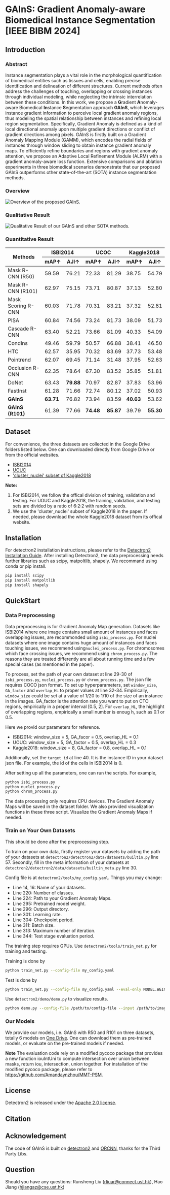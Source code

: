 # GAInS: Gradient Anomaly-aware Biomedical Instance Segmentation [IEEE BIBM 2024]

## Introduction

### Abstract
Instance segmentation plays a vital role in the morphological quantification of biomedical entities such as tissues and cells, enabling precise identification and delineation of different structures. Current methods often address the challenges of touching, overlapping or crossing instances through individual modeling, while neglecting the intrinsic interrelation between these conditions.
In this work, we propose a **G**radient **A**nomaly-aware Biomedical **In**stance **S**egmentation approach **GAInS**, which leverages instance gradient information to perceive local gradient anomaly regions, thus modeling the spatial relationship between instances and refining local region segmentation. Specifically, Gradient Anomaly is defined as a kind of local directional anomaly upon multiple gradient directions or conflict of gradient directions among pixels. GAInS is firstly built on a Gradient Anomaly Mapping Module (GAMM), which encodes the radial fields of instances through window sliding to obtain instance gradient anomaly maps. To efficiently refine boundaries and regions with gradient anomaly attention, we propose an Adaptive Local Refinement Module (ALRM) with a gradient anomaly-aware loss function.
Extensive comparisons and ablation experiments in three biomedical scenarios demonstrate that our proposed GAInS outperforms other state-of-the-art (SOTA) instance segmentation methods.
### Overview
![Overview of the proposed GAInS.](overview_fig.png)
### Qualitative Result
![Qualitative Result of our GAInS and other SOTA methods.](visualization.png)
### Quantitative Result
<table>
  <thead>
    <tr>
      <th rowspan="2">Methods</th>
      <th colspan="2">ISBI2014</th>
      <th colspan="2">UCOC</th>
      <th colspan="2">Kaggle2018</th>
    </tr>
    <tr>
      <th>mAP↑</th>
      <th>AJI↑</th>
      <th>mAP↑</th>
      <th>AJI↑</th>
      <th>mAP↑</th>
      <th>AJI↑</th>
    </tr>
  </thead>
  <tbody>
    <tr>
      <td>Mask R-CNN (R50)</td>
      <td>59.59</td>
      <td>76.21</td>
      <td>72.33</td>
      <td>81.29</td>
      <td>38.75</td>
      <td>54.79</td>
    </tr>
    <tr>
      <td>Mask R-CNN (R101)</td>
      <td>62.97</td>
      <td>75.15</td>
      <td>73.71</td>
      <td>80.87</td>
      <td>37.13</td>
      <td>52.80</td>
    </tr>
    <tr>
      <td>Mask Scoring R-CNN</td>
      <td>60.03</td>
      <td>71.78</td>
      <td>70.31</td>
      <td>83.21</td>
      <td>37.32</td>
      <td>52.81</td>
    </tr>
    <tr>
      <td>PISA</td>
      <td>60.84</td>
      <td>74.56</td>
      <td>73.24</td>
      <td>81.73</td>
      <td>38.09</td>
      <td>51.73</td>
    </tr>
    <tr>
      <td>Cascade R-CNN</td>
      <td>63.40</td>
      <td>52.21</td>
      <td>73.66</td>
      <td>81.09</td>
      <td>40.33</td>
      <td>54.09</td>
    </tr>
    <tr>
      <td>CondIns</td>
      <td>49.46</td>
      <td>59.79</td>
      <td>50.57</td>
      <td>66.88</td>
      <td>38.41</td>
      <td>46.50</td>
    </tr>
    <tr>
      <td>HTC</td>
      <td>62.57</td>
      <td>35.95</td>
      <td>70.32</td>
      <td>83.69</td>
      <td>37.73</td>
      <td>53.48</td>
    </tr>
    <tr>
      <td>Pointrend</td>
      <td>62.07</td>
      <td>69.45</td>
      <td>71.14</td>
      <td>31.48</td>
      <td>37.95</td>
      <td>52.63</td>
    </tr>
    <tr>
      <td>Occlusion R-CNN</td>
      <td>62.35</td>
      <td>78.64</td>
      <td>67.30</td>
      <td>83.52</td>
      <td>35.85</td>
      <td>51.81</td>
    </tr>
    <tr>
      <td>DoNet</td>
      <td>63.43</td>
      <td><strong>79.88</strong></td>
      <td>70.97</td>
      <td>82.87</td>
      <td>37.83</td>
      <td>53.96</td>
    </tr>
    <tr>
      <td>FastInst</td>
      <td>61.28</td>
      <td>71.66</td>
      <td>72.74</td>
      <td>80.12</td>
      <td>37.02</td>
      <td>50.93</td>
    </tr>
    <tr>
      <td><strong>GAInS</strong></td>
      <td><strong>63.71</strong></td>
      <td>76.82</td>
      <td>73.94</td>
      <td>83.59</td>
      <td><strong>40.63</strong></td>
      <td>53.62</td>
    </tr>
    <tr>
      <td><strong>GAInS (R101)</strong></td>
      <td>61.39</td>
      <td>77.66</td>
      <td><strong>74.48</strong></td>
      <td><strong>85.87</strong></td>
      <td>39.79</td>
      <td><strong>55.30</strong></td>
    </tr>
  </tbody>
</table>

## Dataset
For convenience, the three datasets are collected in the Google Drive folders listed below. One can downloaded directly from Google Drive or from the official websites. 
- [ISBI2014](https://drive.google.com/drive/folders/1a3_Gc4synvTUrP593L6C05II3_YK2CeP?usp=sharing)
- [UOUC](https://drive.google.com/drive/folders/192ippUdETwGp9Wrowt3oCGU_wAALN8_E?usp=sharing)
- ['cluster_nuclei' subset of Kaggle2018](https://drive.google.com/drive/folders/1o_VoeV7Ip_jLbRCeRkaMgPzTx_XnceOO?usp=sharing)

**Note:**  
1. For ISBI2014, we follow the offical division of training, validation and testing. For UOUC and Kaggle2018, the training, validation, and testing sets are divided by a ratio of 6:2:2 with random seeds. 
2. We use the 'cluster_nuclei' subset of Kaggle2018 in the paper. If needed, please download the whole Kaggle2018 dataset from its offical website.

## Installation
For detectron2 installation instructions, please refer to the [Detectron2 Installation Guide](detectron2/INSTALL.md). After installing Detectron2, the data preprocessing needs further libraries such as scipy, matpoltlib, shapely. We recommand using conda or pip install.
``` bash
pip install scipy
pip install matpoltlib
pip install shapely
``` 

## QuickStart
### Data Preprocessing
Data preprocessing is for Gradient Anomaly Map generation. Datasets like ISBI2014 where one image contains small amount of instances and faces overlapping issues, are recommonded using ```isbi_process.py```. For nuclei datasets where one image contains huge amount of instances and faces touching issues, we recommend using```nuclei_process.py```. For chromosomes which face crossing issues, we recommend using ```chrom_process.py```. The reasons they are treated differently are all about running time and a few special cases (as mentioned in the paper). 

To process, set the path of your own dataset at line 29-30 of ```isbi_process.py```, ```nuclei_process.py``` or ```chrom_process.py```. The json file requires COCO json format.
To set up hyperparameters, set ```window_size```, ```GA_factor``` and ```overlap_HL``` to proper values at line 32-34. Empirically, ```window_size``` could be set at a value of 1/20 to 1/10 of the size of an instance in the images. GA_factor is the attention rate you want to put on CTO regions, empirically in a proper interval [0.5, 2]. For ```overlap_HL```, the highlight of overlapping regions, empirically a small number is enoug h, such as 0.1 or 0.5. 

Here we provid our parameters for reference.
-  ISBI2014: window_size = 5, GA_facor = 0.5, overlap_HL = 0.1
-  UOUC: window_size = 5, GA_factor = 0.5, overlap_HL = 0.3
-  Kaggle2018: window_size = 8, GA_factor = 0.8, overlap_HL = 0.1

Additionally, set the ```target_id``` at line 40. It is the instance ID in your dataset json file. For example, the id of the cells in ISBI2014 is 0.

After setting up all the parameters, one can run the scripts. For example, 
``` bash
python isbi_process.py
python nuclei_process.py
python chrom_process.py
```
The data processing only requires CPU devices. The Gradient Anomaly Maps will be saved in the dataset folder. We also provided visualization functions in these three script. Visualize the Gradient Anomaly Maps if needed.

### Train on Your Own Datasets
This should be done after the preprocessing step. 

To train on your own data, firstly register your datasets by adding the path of your datasets at ```detectron2/detectron2/data/datasets/builtin.py``` line 57. Secondly, fill in the meta information of your datasets at ```detectron2/detectron2/data/datasets/builtin_meta.py``` line 30. 

Config file is at ```detectron2/tools/my_config.yaml```. Things you may change: 
- Line 14, 16: Name of your datasets.
- Line 220: Number of classes.
- Line 224: Path to your Gradient Anomaly Maps.
- Line 295: Pretrained model weight.
- Line 296: Output directory.
- Line 301: Learning rate.
- Line 304: Checkpoint period.
- Line 311: Batch size.
- Line 313: Maximum number of iteration.
- Line 344: Test stage evaluation period.

The training step requires GPUs. Use ```detectron2/tools/train_net.py``` for training and testing.

Training is done by
``` bash
python train_net.py --config-file my_config.yaml
```

Test is done by
``` bash
python train_net.py --config-file my_config.yaml --eval-only MODEL.WEIGHTS /path/to/checkpoint_file
```

Use ```detectron2/demo/demo.py``` to visualize results.
``` bash
python demo.py --config-file /path/to/config-file --input /path/to/image --opts MODEL.WEIGHTS /path/to/checkpoint_file
```

### Our Models
We provide our models, i.e. GAInS with R50 and R101 on three datasets, totally 6 models on [One Drive](https://hkustconnect-my.sharepoint.com/:f:/g/personal/rliuar_connect_ust_hk/EmUTQhTKlBlOt4fUy1Cs0fsBld607SLyXkf57JaZ5jBH7w?e=YDwcBA). One can download them as pre-trained models, or evaluate on the pre-trained models if needed.

**Note**
The evaluation code rely on a modified pycoco package that provides a new function iouIntUni to compute intersection over union between masks, return iou, intersection, union together. For installation of the modified pycoco package, please refer to https://github.com/Amandaynzhou/MMT-PSM.

## License
Detectron2 is released under the [Apache 2.0 license](LICENSE).

## Citation


## Acknowledgement
The code of GAInS is built on [detectron2](https://github.com/facebookresearch/detectron2) and [ORCNN](https://github.com/waiyulam/ORCNN), thanks for the Third Party Libs.

## Question
Should you have any questions: 
Runsheng Liu (rliuar@connect.ust.hk), Hao Jiang (hjiangaz@cse.ust.hk)
